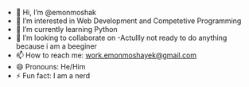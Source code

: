 - 👋 Hi, I’m @emonmoshak
- 👀 I’m interested in Web Development and Competetive Programming
- 🌱 I’m currently learning Python
- 💞️ I’m looking to collaborate on -Actullly not ready to do anything because i am a beeginer
- 📫 How to reach me: work.emonmoshayek@gmail.com
- 😄 Pronouns: He/Him
- ⚡ Fun fact: I am a nerd

<!---
workemonmoshayek/workemonmoshayek is a ✨ special ✨ repository because its `README.md` (this file) appears on your GitHub profile.
You can click the Preview link to take a look at your changes.
--->
